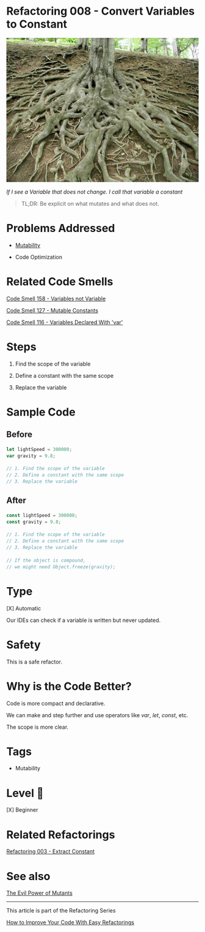 # Refactoring 008 - Convert Variables to Constant
            
![Refactoring 008 - Convert Variables to Constant](Refactoring%20008%20-%20Convert%20Variables%20to%20Constant.jpg)

*If I see a Variable that does not change. I call that variable a constant*

> TL;DR: Be explicit on what mutates and what does not.

# Problems Addressed

- [Mutability](https://github.com/mcsee/Software-Design-Articles/tree/main/Articles/Theory/The%20Evil%20Power%20of%20Mutants/readme.md)

- Code Optimization

# Related Code Smells

[Code Smell 158 - Variables not Variable](https://github.com/mcsee/Software-Design-Articles/tree/main/Articles/Code%20Smells/Code%20Smell%20158%20-%20Variables%20not%20Variable/readme.md)

[Code Smell 127 - Mutable Constants](https://github.com/mcsee/Software-Design-Articles/tree/main/Articles/Code%20Smells/Code%20Smell%20127%20-%20Mutable%20Constants/readme.md)

[Code Smell 116 - Variables Declared With 'var'](https://github.com/mcsee/Software-Design-Articles/tree/main/Articles/Code%20Smells/Code%20Smell%20116%20-%20Variables%20Declared%20With%20'var'/readme.md)

# Steps

1. Find the scope of the variable

2. Define a constant with the same scope

3. Replace the variable 

# Sample Code

## Before

<!-- [Gist Url](https://gist.github.com/mcsee/3ae265e1ae7422164c175b16a7f822d3) -->

```javascript
let lightSpeed = 300000;
var gravity = 9.8;

// 1. Find the scope of the variable
// 2. Define a constant with the same scope
// 3. Replace the variable
```

## After

<!-- [Gist Url](https://gist.github.com/mcsee/e25d1ded85b4547d20fee70e4c1f0ca6) -->

```javascript
const lightSpeed = 300000;
const gravity = 9.8;

// 1. Find the scope of the variable
// 2. Define a constant with the same scope
// 3. Replace the variable 

// If the object is compound, 
// we might need Object.freeze(gravity);
```

# Type

[X] Automatic

Our IDEs can check if a variable is written but never updated.

# Safety

This is a safe refactor.

# Why is the Code Better?

Code is more compact and declarative.

We can make and step further and use operators like *var*, *let*, *const*, etc.

The scope is more clear.

# Tags

- Mutability

# Level 🔋

[X] Beginner

# Related Refactorings

[Refactoring 003 - Extract Constant](https://github.com/mcsee/Software-Design-Articles/tree/main/Articles/Refactorings/Refactoring%20003%20-%20Extract%20Constant/readme.md)

# See also

[The Evil Power of Mutants](https://github.com/mcsee/Software-Design-Articles/tree/main/Articles/Theory/The%20Evil%20Power%20of%20Mutants/readme.md)

* * * 

This article is part of the Refactoring Series

[How to Improve Your Code With Easy Refactorings](https://github.com/mcsee/Software-Design-Articles/tree/main/Articles/Refactorings/How%20to%20Improve%20your%20Code%20With%20Easy%20Refactorings/readme.md)